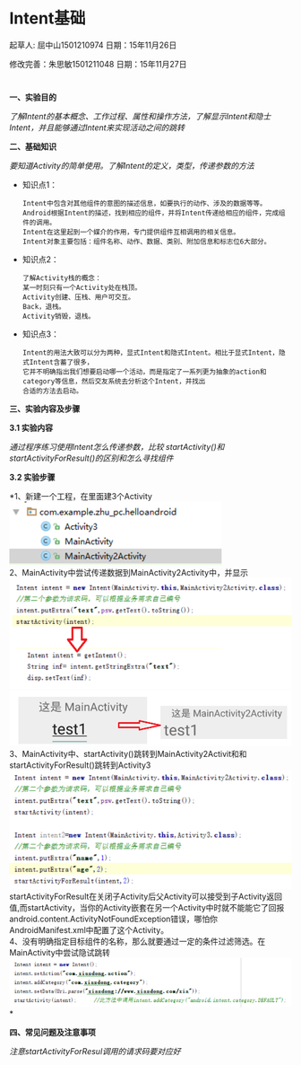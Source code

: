 # Intent基础

起草人: 屈中山1501210974   日期：15年11月26日

修改完善：朱思敏1501211048   日期：15年11月27日

# 

**一、实验目的**

*了解Intent的基本概念、工作过程、属性和操作方法，了解显示Intent和隐士Intent，并且能够通过Intent来实现活动之间的跳转*

**二、基础知识**

*要知道Activity的简单使用。了解Intent的定义，类型，传递参数的方法*
   
* 知识点1：

      Intent中包含对其他组件的意图的描述信息，如要执行的动作、涉及的数据等等。
      Android根据Intent的描述，找到相应的组件，并将Intent传递给相应的组件，完成组件的调用。
      Intent在这里起到一个媒介的作用，专门提供组件互相调用的相关信息。
      Intent对象主要包括：组件名称、动作、数据、类别、附加信息和标志位6大部分。

* 知识点2：

      了解Activity栈的概念：
      某一时刻只有一个Activity处在栈顶。
      Activity创建、压栈、用户可交互。
      Back，退栈。
      Activity销毁，退栈。

* 知识点3：

      Intent的用法大致可以分为两种，显式Intent和隐式Intent。相比于显式Intent，隐式Intent含蓄了很多，
      它并不明确指出我们想要启动哪一个活动，而是指定了一系列更为抽象的action和category等信息，然后交友系统去分析这个Intent，并找出
      合适的方法去启动。

   

**三、实验内容及步骤**

**3.1 实验内容**

*通过程序练习使用Intent怎么传递参数，比较 startActivity()和startActivityForResult()的区别和怎么寻找组件*

**3.2 实验步骤**

*1、新建一个工程，在里面建3个Activity![](1.png)
    <br>2、MainActivity中尝试传递数据到MainActivity2Activity中，并显示![](3.png)![](2.png)
3、MainActivity中、startActivity()跳转到MainActivity2Activit和和startActivityForResult()跳转到Activity3
![](4.png)
startActivityForResult在关闭子Activity后父Activity可以接受到子Activity返回值,而startActivity，当你的Activity嵌套在另一个Activity中时就不能能它了回报android.content.ActivityNotFoundException错误，哪怕你AndroidManifest.xml中配置了这个Activity。
<br>4、没有明确指定目标组件的名称，那么就要通过一定的条件过滤筛选。在MainActivity中尝试隐试跳转![](5.png)
*

**四、常见问题及注意事项**

*注意startActivityForResul调用的请求码要对应好*


